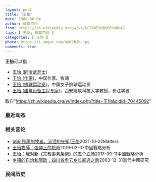 ```yaml
---
layout: post
title: "王怡"
date: 1989-06-04
author: 维基百科
from: https://zh.wikipedia.org/wiki/%E7%8E%8B%E6%80%A1
tags: [ 王怡, 维基百科 ]
categories: [ 王怡 ]
photo: https://i.imgur.com/yNKChJb.jpg
comments: true
---
```

<div class="mw-parser-output"><p><b>王怡</b>可以指：
</p>
<ul><li><a href="/w/index.php?title=%E7%8E%8B%E6%80%A1_(%E5%90%8C%E6%B2%BB%E6%AD%A6%E9%80%B2%E5%A3%AB)&amp;action=edit&amp;redlink=1" class="new" title="王怡 (同治武進士)（页面不存在）">王怡 (同治武進士)</a></li>
<li><a href="/wiki/%E7%8E%8B%E6%80%A1_(%E4%BD%9C%E5%AE%B6)" title="王怡 (作家)">王怡 (作家)</a>，中国作家、牧師</li>
<li><a href="/wiki/%E7%8E%8B%E6%80%A1_(%E6%8E%92%E7%90%83%E8%BF%90%E5%8A%A8%E5%91%98)" title="王怡 (排球运动员)">王怡 (排球运动员)</a>，中国女子排球运动员</li>
<li><a href="/w/index.php?title=%E7%8E%8B%E6%80%A1_(%E5%BB%BA%E7%AD%91%E8%AE%BE%E5%A4%87%E5%B7%A5%E7%A8%8B%E4%B8%93%E5%AE%B6)&amp;action=edit&amp;redlink=1" class="new" title="王怡 (建筑设备工程专家)（页面不存在）">王怡 (建筑设备工程专家)</a>，西安建筑科技大学教授，长江学者</li></ul>
<div class="useeditintro" title="Template:Disambig editintro"></div>
<!-- 
NewPP limit report
Parsed by mw2325
Cached time: 20230216014205
Cache expiry: 1814400
Reduced expiry: false
Complications: []
CPU time usage: 0.071 seconds
Real time usage: 0.095 seconds
Preprocessor visited node count: 355/1000000
Post‐expand include size: 3035/2097152 bytes
Template argument size: 923/2097152 bytes
Highest expansion depth: 27/100
Expensive parser function count: 0/500
Unstrip recursion depth: 0/20
Unstrip post‐expand size: 0/5000000 bytes
Lua time usage: 0.010/10.000 seconds
Lua memory usage: 813988/52428800 bytes
Number of Wikibase entities loaded: 0/400
-->
<!--
Transclusion expansion time report (%,ms,calls,template)
100.00%   65.676      1 Template:Disambig
100.00%   65.676      1 -total
 67.53%   44.349      1 Template:Dmbox
 62.62%   41.129      1 Template:Category_handler
 50.14%   32.930      1 Template:Category_handler/numbered
 47.41%   31.139      1 Template:Namespace_detect
 43.71%   28.709      1 Template:Str_mid
 40.69%   26.726      1 Template:Str_mid/core
 29.71%   19.512      1 Template:Str_find
 23.88%   15.681      1 Template:Main_other
-->

<!-- Saved in parser cache with key zhwiki:pcache:idhash:7683840-0!canonical!zh and timestamp 20230216014205 and revision id 70445092. Rendering was triggered because: page-view
 -->
</div><!--esi <esi:include src="/esitest-fa8a495983347898/content" /> --><noscript><img src="//zh.wikipedia.org/wiki/Special:CentralAutoLogin/start?type=1x1" alt="" title="" width="1" height="1" style="border: none; position: absolute;"></noscript>
<div class="printfooter" data-nosnippet="">取自“<a dir="ltr" href="https://zh.wikipedia.org/w/index.php?title=王怡&amp;oldid=70445092">https://zh.wikipedia.org/w/index.php?title=王怡&amp;oldid=70445092</a>”</div><div id="recent-news"><h3>最近动态</h3><ul></ul></div><div id="open-opinion"><h3>相关言论</h3><ul><li><a href="https://nodebe4.github.io/opinion/2021-10-22/669-%E7%A7%8B%E9%9B%A8%E7%9A%84%E7%89%A7%E8%80%85-%E6%B5%81%E6%B3%AA%E7%9A%84%E5%85%88%E7%9F%A5-%E7%8E%8B%E6%80%A1/" title="野兽爱智慧">669 秋雨的牧者、流泪的先知|王怡</a><time>2021-10-22</time><a class="tag">Matters</a></li>
<li><a href="https://nodebe4.github.io/opinion/2019-02-07/%E7%8E%8B%E6%80%A1%E7%89%A7%E5%B8%AB-%E4%BF%A1%E4%BB%B0%E4%B8%8A%E7%9A%84%E6%8A%97%E5%91%BD/" title="王怡牧師">王怡牧師：信仰上的抗命</a><time>2019-02-07</time><a class="tag">中國戰略分析</a></li>
<li><a href="https://nodebe4.github.io/opinion/2017-09-11/%E7%8E%8B%E6%80%A1-%E6%88%91%E5%AF%B9%E6%96%B0-%E5%AE%97%E6%95%99%E4%BA%8B%E5%8A%A1%E6%9D%A1%E4%BE%8B-%E7%9A%84%E4%BA%94%E4%B8%AA%E7%AB%8B%E5%9C%BA/" title="王怡">王怡：我对新《宗教事务条例》的五个立场</a><time>2017-09-11</time><a class="tag">中國戰略分析</a></li>
<li><a href="https://nodebe4.github.io/opinion/2003-12-31/%E4%B9%A1%E9%95%87%E7%9A%84%E8%87%AA%E6%B2%BB%E5%92%8C%E9%99%90%E6%94%BF-%E5%9B%9B%E5%B7%9D%E7%9C%81%E6%AD%A5%E4%BA%91%E4%B9%A1%E9%95%BF%E7%9B%B4%E9%80%89%E4%B9%8B%E5%90%8E/" title="王怡">乡镇的自治和限政：四川省步云乡长直选之后</a><time>2003-12-31</time><a class="tag">當代中國研究</a></li>
</ul></div><div id="mjls-record"><h3>民间历史</h3><ul></ul></div>